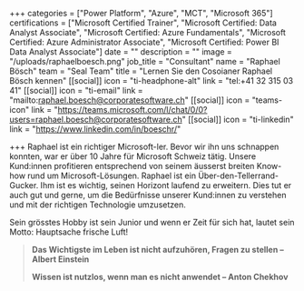 +++
categories = ["Power Platform", "Azure", "MCT", "Microsoft 365"]
certifications = ["Microsoft Certified Trainer", "Microsoft Certified: Data Analyst Associate", "Microsoft Certified: Azure Fundamentals", "Microsoft Certified: Azure Administrator Associate", "Microsoft Certified: Power BI Data Analyst Associate"]
date = ""
description = ""
image = "/uploads/raphaelboesch.png"
job_title = "Consultant"
name = "Raphael Bösch"
team = "Seal Team"
title = "Lernen Sie den Cosoianer Raphael Bösch kennen"
[[social]]
icon = "ti-headphone-alt"
link = "tel:+41 32 315 03 41"
[[social]]
icon = "ti-email"
link = "mailto:raphael.boesch@corporatesoftware.ch"
[[social]]
icon = "teams-icon"
link = "https://teams.microsoft.com/l/chat/0/0?users=raphael.boesch@corporatesoftware.ch"
[[social]]
icon = "ti-linkedin"
link = "https://www.linkedin.com/in/boeschr/"

+++
Raphael ist ein richtiger Microsoft-ler. Bevor wir ihn uns schnappen konnten, war er über 10 Jahre für Microsoft Schweiz tätig. Unsere Kund:innen profitieren entsprechend von seinem äusserst breiten Know-how rund um Microsoft-Lösungen. Raphael ist ein Über-den-Tellerrand-Gucker. Ihm ist es wichtig, seinen Horizont laufend zu erweitern. Dies tut er auch gut und gerne, um die Bedürfnisse unserer Kund:innen zu verstehen und mit der richtigen Technologie umzusetzen.

Sein grösstes Hobby ist sein Junior und wenn er Zeit für sich hat, lautet sein Motto: Hauptsache frische Luft!

> **Das Wichtigste im Leben ist nicht aufzuhören, Fragen zu stellen – Albert Einstein**
>
> **Wissen ist nutzlos, wenn man es nicht anwendet – Anton Chekhov**